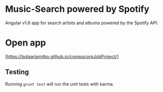 # Music-Search powered by Spotify

Angular v1.6 app for search artists and albums powered by the Spotify API.

# Open app

[https://bulgariamitko.github.io/compucorpJobProject/]

## Testing

Running `grunt test` will run the unit tests with karma.

